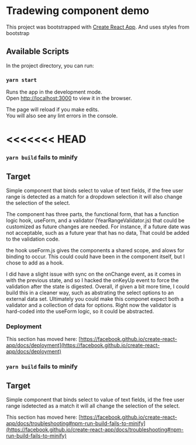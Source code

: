 # Tradewing component demo

This project was bootstrapped with [Create React App](https://github.com/facebook/create-react-app).
And uses styles from bootstrap

## Available Scripts

In the project directory, you can run:

### `yarn start`

Runs the app in the development mode.\
Open [http://localhost:3000](http://localhost:3000) to view it in the browser.

The page will reload if you make edits.\
You will also see any lint errors in the console.

<<<<<<< HEAD
=======

### `yarn build` fails to minify

## Target
Simple component that binds select to value of text fields, if the free user range is detected as a match for a dropdown selection it will also change the selection of the select.

The component has three parts, the functional form, that has a function logic hook, useForm, and a validator (YearRangeValidator.js) that could be customized as future changes are needed. 
For instance, if a future date was not acceptable,  such as a future year that has no data, That could be added to the validation code. 

the hook useForm.js gives the components a shared scope, and alows for binding to occur. This could could have been in the component itself, but I chose to add as a hook.

I did have a slight issue with sync on the onChange event, as it comes in with the previous state, and so I hacked the onKeyUp event to force the validation after the state is digested. Overall, if given a bit more time, I could build this in a cleaner way, such as abstrating the select options to an external data set. Ultimately you could make this componet expect both a validator and a collection of data for options. Right now the validator is hard-coded into the useForm logic, so it could be abstracted. 



### Deployment

This section has moved here: [https://facebook.github.io/create-react-app/docs/deployment](https://facebook.github.io/create-react-app/docs/deployment)


### `yarn build` fails to minify

## Target
Simple component that binds select to value of text fields, id the free user range isdetected as a match it will all change the selection of the select.

This section has moved here: [https://facebook.github.io/create-react-app/docs/troubleshooting#npm-run-build-fails-to-minify](https://facebook.github.io/create-react-app/docs/troubleshooting#npm-run-build-fails-to-minify)
